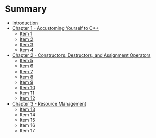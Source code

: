 # Summary

* [Introduction](README.md)
* [Chapter 1 -  Accustoming Yourself to C++](chapter-1-accustoming-yourself-to-c-++.md)
  * [Item 1](chapter-1-accustoming-yourself-to-c-++/item-1.md)
  * [Item 2](chapter-1-accustoming-yourself-to-c-++/item-2.md)
  * [Item 3](chapter-1-accustoming-yourself-to-c-++/item-3.md)
  * [Item 4](chapter-1-accustoming-yourself-to-c-++/item-4.md)
* [Chapter 2 - Constructors, Destructors, and Assignment Operators](chapter-2-constructors-destructors-and-assignment-operators.md)
  * [Item 5](chapter-2-constructors-destructors-and-assignment-operators/item-5.md)
  * [Item 6](chapter-2-constructors-destructors-and-assignment-operators/item-6.md)
  * [Item 7](chapter-2-constructors-destructors-and-assignment-operators/item-7.md)
  * [Item 8](chapter-2-constructors-destructors-and-assignment-operators/item-8.md)
  * [Item 9](chapter-2-constructors-destructors-and-assignment-operators/item-9.md)
  * [Item 10](chapter-2-constructors-destructors-and-assignment-operators/item-10.md)
  * [Item 11](chapter-2-constructors-destructors-and-assignment-operators/item-11.md)
  * [Item 12](chapter-2-constructors-destructors-and-assignment-operators/item-12.md)
* [Chapter 3 - Resource Management](chapter-3-resource-management.md)
  * [Item 13](chapter-3-resource-management/item-13.md)
  * Item 14
  * Item 15
  * Item 16
  * Item 17

